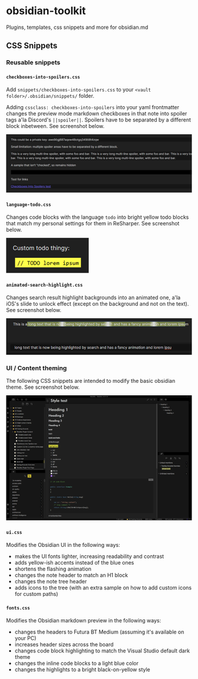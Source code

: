 # obsidian-toolkit
Plugins, templates, css snippets and more for obsidian.md

## CSS Snippets

### Reusable snippets

#### `checkboxes-into-spoilers.css`

Add `snippets/checkboxes-into-spoilers.css` to your `<vault folder>/.obsidian/snippets/` folder.

Adding `cssclass: checkboxes-into-spoilers` into your yaml frontmatter changes the preview mode markdown checkboxes in that note into spoiler tags a'la Discord's `||spoiler||`. Spoilers have to be separated by a different block inbetween. See screenshot below.

![screenshot](./obsidian_spoiler.png)

#### `language-todo.css`

Changes code blocks with the language `todo` into bright yellow todo blocks that match my personal settings for them in ReSharper. See screenshot below.

![screenshot](./obsidian_todo.png)

#### `animated-search-highlight.css`

Changes search result highlight backgrounds into an animated one, a'la iOS's slide to unlock effect (except on the background and not on the text). See screenshot below.

![screenshot](./obsidian_search.png)

### UI / Content theming

The following CSS snippets are intended to modify the basic obsidian theme. See screenshot below.

![screenshot](./obsidian_looks.png)

#### `ui.css`

Modifies the Obsidian UI in the following ways:

- makes the UI fonts lighter, increasing readability and contrast
- adds yellow-ish accents instead of the blue ones
- shortens the flashing animation
- changes the note header to match an H1 block
- changes the note tree header
- adds icons to the tree (with an extra sample on how to add custom icons for custom paths)

#### `fonts.css`

Modifies the Obsidian markdown preview in the following ways:

- changes the headers to Futura BT Medium (assuming it's available on your PC)
- increases header sizes across the board
- changes code block highlighting to match the Visual Studio default dark theme
- changes the inline code blocks to a light blue color
- changes the highlights to a bright black-on-yellow style
